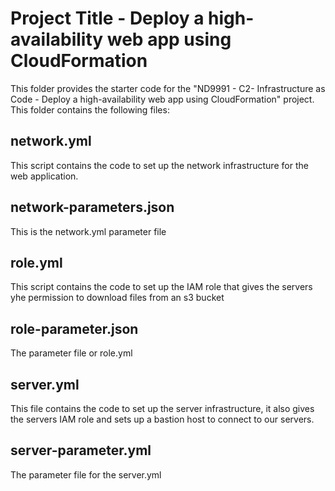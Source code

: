 # Project Title - Deploy a high-availability web app using CloudFormation

This folder provides the starter code for the "ND9991 - C2- Infrastructure as Code - Deploy a high-availability web app using CloudFormation" project. This folder contains the following files:

## network.yml

This script contains the code to set up the network infrastructure for the web application.

## network-parameters.json

This is the network.yml parameter file

## role.yml

This script contains the code to set up the IAM role that gives the servers yhe permission to download files from an s3 bucket

## role-parameter.json

The parameter file or role.yml

## server.yml

This file contains the code to set up the server infrastructure, it also gives the servers IAM role and sets up a bastion host to connect to our servers.

## server-parameter.yml

The parameter file for the server.yml
